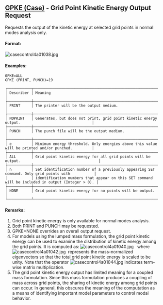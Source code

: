 ## [GPKE (Case)](https://nexus.hexagon.com/documentationcenter/bundle/MSC_Nastran_2022.4/page/Nastran_Combined_Book/qrg/casecontrol4a/TOC.GPKE.Case.xhtml) - Grid Point Kinetic Energy Output Request

Requests the output of the kinetic energy at selected grid points in normal modes analysis only.

#### Format:

![casecontrol4a01038.jpg](https://help-be.hexagonmi.com/bundle/MSC_Nastran_2022.4/page/Nastran_Combined_Book/qrg/casecontrol4a/../../../assets/casecontrol4a01038.jpg?_LANG=enus)  

#### Examples:

```nastran
GPKE=ALL
GPKE (PRINT, PUNCH)=19
```

```text
┌───────────┬──────────────────────────────────────────────────────────────────────────────────────────────────┐
│ Describer │ Meaning                                                                                          │
├───────────┼──────────────────────────────────────────────────────────────────────────────────────────────────┤
│ PRINT     │ The printer will be the output medium.                                                           │
├───────────┼──────────────────────────────────────────────────────────────────────────────────────────────────┤
│ NOPRINT   │ Generates, but does not print, grid point kinetic energy output.                                 │
├───────────┼──────────────────────────────────────────────────────────────────────────────────────────────────┤
│ PUNCH     │ The punch file will be the output medium.                                                        │
├───────────┼──────────────────────────────────────────────────────────────────────────────────────────────────┤
│ e         │ Minimum energy threshold. Only energies above this value will be printed and/or punched.         │
├───────────┼──────────────────────────────────────────────────────────────────────────────────────────────────┤
│ ALL       │ Grid point kinetic energy for all grid points will be output.                                    │
├───────────┼──────────────────────────────────────────────────────────────────────────────────────────────────┤
│ n         │ Set identification number of a previously appearing SET command. Only grid points with           │
│           │ identification numbers that appear on this SET command will be included in output (Integer > 0). │
├───────────┼──────────────────────────────────────────────────────────────────────────────────────────────────┤
│ NONE      │ Grid point kinetic energy for no points will be output.                                          │
└───────────┴──────────────────────────────────────────────────────────────────────────────────────────────────┘
```

#### Remarks:

1. Grid point kinetic energy is only available for normal modes analysis.
2. Both PRINT and PUNCH may be requested.
3. GPKE=NONE overrides an overall output request.
4. For models using the lumped mass formulation, the grid point kinetic energy can be used to examine the distribution of kinetic energy among the grid points. It is computed as:
![casecontrol4a01040.jpg](https://help-be.hexagonmi.com/bundle/MSC_Nastran_2022.4/page/Nastran_Combined_Book/qrg/casecontrol4a/../../../assets/casecontrol4a01040.jpg?_LANG=enus)  
     where  ![casecontrol4a01042.jpg](https://help-be.hexagonmi.com/bundle/MSC_Nastran_2022.4/page/Nastran_Combined_Book/qrg/casecontrol4a/../../../assets/casecontrol4a01042.jpg?_LANG=enus)  represents the mass-normalized eigenvectors so that the total grid point kinetic energy is scaled to be unity. Note that the operator  ![casecontrol4a01044.jpg](https://help-be.hexagonmi.com/bundle/MSC_Nastran_2022.4/page/Nastran_Combined_Book/qrg/casecontrol4a/../../../assets/casecontrol4a01044.jpg?_LANG=enus)  indicates term-wise matrix multiplication.
5. The grid point kinetic energy output has limited meaning for a coupled mass formulation. Since this mass formulation produces a coupling of mass across grid points, the sharing of kinetic energy among grid points can occur. In general, this obscures the meaning of the computation as a means of identifying important model parameters to control modal behavior.
